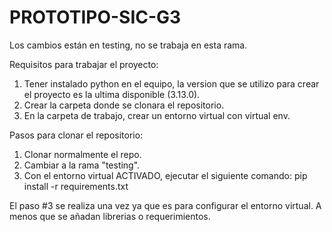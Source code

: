 # PROTOTIPO-SIC-G3
Los cambios están en testing, no se trabaja en esta rama.

Requisitos para trabajar el proyecto:

1. Tener instalado python en el equipo, la version que se utilizo para crear el proyecto es la ultima disponible (3.13.0).
2. Crear la carpeta donde se clonara el repositorio.
3. En la carpeta de trabajo, crear un entorno virtual con virtual env.

Pasos para clonar el repositorio:

1. Clonar normalmente el repo.
2. Cambiar a la rama "testing".
3. Con el entorno virtual ACTIVADO, ejecutar el siguiente comando: pip install -r requirements.txt

El paso #3 se realiza una vez ya que es para configurar el entorno virtual. A menos que se añadan librerias o requerimientos.
